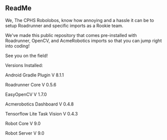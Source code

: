 ## ReadMe

We, The CPHS Robolobos, know how annoying and a hassle it can be to setup Roadrunner and specific imports as a Rookie team.

We've made this public repository that comes pre-installed with Roadrunner, OpenCV, and AcmeRobotics imports so that you can jump right into coding!

See you on the field!

Versions Installed:

Android Gradle Plugin V 8.1.1

Roadrunner Core V 0.5.6

EasyOpenCV V 1.7.0

Acmerobotics Dashboard V 0.4.8

Tensorflow Lite Task Vision V 0.4.3

Robot Core V 9.0

Robot Server V 9.0
